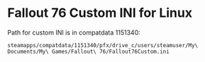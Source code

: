 # Fallout 76 Custom INI for Linux

Path for custom INI is in compatdata 1151340:
```
steamapps/compatdata/1151340/pfx/drive_c/users/steamuser/My\ Documents/My\ Games/Fallout\ 76/Fallout76Custom.ini
```
